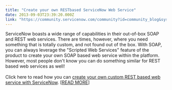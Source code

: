 ```yaml
---
title: "Create your own RESTbased ServiceNow Web Service"
date: 2013-09-03T23:39:20.000Z
link: "https://community.servicenow.com/community?id=community_blog&sys_id=25ace225dbd0dbc01dcaf3231f9619b9"
---
```

<p>ServiceNow boasts a wide range of capabilities in their out-of-box SOAP and REST web services. There are times, however, where you need something that is totally custom, and not found out of the box. With SOAP, you can always leverage the "Scripted Web Services" feature of the product to create your own SOAP based web service within the platform. However, most people don't know you can do something similar for REST based web services as well!<br /><br />Click here to read how you can <a href='http://www.john-james-andersen.com/blog/service-now/create-your-own-rest-based-servicenow-web-service.html'>create your own custom REST based web service with ServiceNow</a>. [<a href='http://www.john-james-andersen.com/blog/service-now/create-your-own-rest-based-servicenow-web-service.html'>READ MORE</a>]</p>